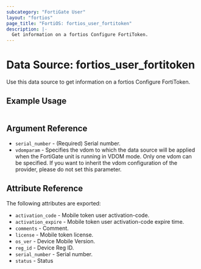 ```yaml
---
subcategory: "FortiGate User"
layout: "fortios"
page_title: "FortiOS: fortios_user_fortitoken"
description: |-
  Get information on a fortios Configure FortiToken.
---
```


# Data Source: fortios_user_fortitoken
Use this data source to get information on a fortios Configure FortiToken.


## Example Usage

```hcl

```

## Argument Reference

* `serial_number` - (Required) Serial number.
* `vdomparam` - Specifies the vdom to which the data source will be applied when the FortiGate unit is running in VDOM mode. Only one vdom can be specified. If you want to inherit the vdom configuration of the provider, please do not set this parameter.

## Attribute Reference

The following attributes are exported:

* `activation_code` - Mobile token user activation-code.
* `activation_expire` - Mobile token user activation-code expire time.
* `comments` - Comment.
* `license` - Mobile token license.
* `os_ver` - Device Mobile Version.
* `reg_id` - Device Reg ID.
* `serial_number` - Serial number.
* `status` - Status
